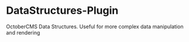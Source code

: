 # DataStructures-Plugin
OctoberCMS Data Structures. Useful for more complex data manipulation and rendering
